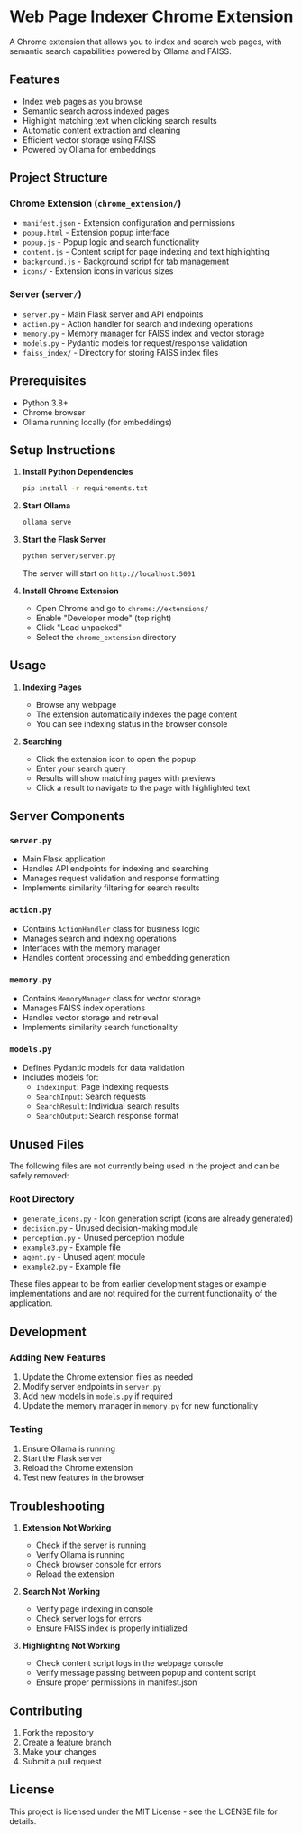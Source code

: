 # Web Page Indexer Chrome Extension

A Chrome extension that allows you to index and search web pages, with semantic search capabilities powered by Ollama and FAISS.

## Features

- Index web pages as you browse
- Semantic search across indexed pages
- Highlight matching text when clicking search results
- Automatic content extraction and cleaning
- Efficient vector storage using FAISS
- Powered by Ollama for embeddings

## Project Structure

### Chrome Extension (`chrome_extension/`)

- `manifest.json` - Extension configuration and permissions
- `popup.html` - Extension popup interface
- `popup.js` - Popup logic and search functionality
- `content.js` - Content script for page indexing and text highlighting
- `background.js` - Background script for tab management
- `icons/` - Extension icons in various sizes

### Server (`server/`)

- `server.py` - Main Flask server and API endpoints
- `action.py` - Action handler for search and indexing operations
- `memory.py` - Memory manager for FAISS index and vector storage
- `models.py` - Pydantic models for request/response validation
- `faiss_index/` - Directory for storing FAISS index files

## Prerequisites

- Python 3.8+
- Chrome browser
- Ollama running locally (for embeddings)

## Setup Instructions

1. **Install Python Dependencies**
   ```bash
   pip install -r requirements.txt
   ```

2. **Start Ollama**
   ```bash
   ollama serve
   ```

3. **Start the Flask Server**
   ```bash
   python server/server.py
   ```
   The server will start on `http://localhost:5001`

4. **Install Chrome Extension**
   - Open Chrome and go to `chrome://extensions/`
   - Enable "Developer mode" (top right)
   - Click "Load unpacked"
   - Select the `chrome_extension` directory

## Usage

1. **Indexing Pages**
   - Browse any webpage
   - The extension automatically indexes the page content
   - You can see indexing status in the browser console

2. **Searching**
   - Click the extension icon to open the popup
   - Enter your search query
   - Results will show matching pages with previews
   - Click a result to navigate to the page with highlighted text

## Server Components

### `server.py`
- Main Flask application
- Handles API endpoints for indexing and searching
- Manages request validation and response formatting
- Implements similarity filtering for search results

### `action.py`
- Contains `ActionHandler` class for business logic
- Manages search and indexing operations
- Interfaces with the memory manager
- Handles content processing and embedding generation

### `memory.py`
- Contains `MemoryManager` class for vector storage
- Manages FAISS index operations
- Handles vector storage and retrieval
- Implements similarity search functionality

### `models.py`
- Defines Pydantic models for data validation
- Includes models for:
  - `IndexInput`: Page indexing requests
  - `SearchInput`: Search requests
  - `SearchResult`: Individual search results
  - `SearchOutput`: Search response format

## Unused Files

The following files are not currently being used in the project and can be safely removed:

### Root Directory
- `generate_icons.py` - Icon generation script (icons are already generated)
- `decision.py` - Unused decision-making module
- `perception.py` - Unused perception module
- `example3.py` - Example file
- `agent.py` - Unused agent module
- `example2.py` - Example file

These files appear to be from earlier development stages or example implementations and are not required for the current functionality of the application.

## Development

### Adding New Features
1. Update the Chrome extension files as needed
2. Modify server endpoints in `server.py`
3. Add new models in `models.py` if required
4. Update the memory manager in `memory.py` for new functionality

### Testing
1. Ensure Ollama is running
2. Start the Flask server
3. Reload the Chrome extension
4. Test new features in the browser

## Troubleshooting

1. **Extension Not Working**
   - Check if the server is running
   - Verify Ollama is running
   - Check browser console for errors
   - Reload the extension

2. **Search Not Working**
   - Verify page indexing in console
   - Check server logs for errors
   - Ensure FAISS index is properly initialized

3. **Highlighting Not Working**
   - Check content script logs in the webpage console
   - Verify message passing between popup and content script
   - Ensure proper permissions in manifest.json

## Contributing

1. Fork the repository
2. Create a feature branch
3. Make your changes
4. Submit a pull request

## License

This project is licensed under the MIT License - see the LICENSE file for details. 